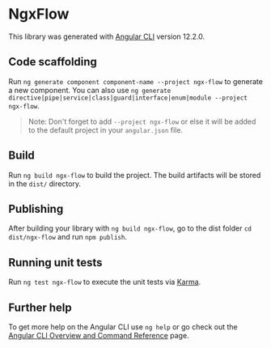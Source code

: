# NgxFlow

This library was generated with [Angular CLI](https://github.com/angular/angular-cli) version 12.2.0.

## Code scaffolding

Run `ng generate component component-name --project ngx-flow` to generate a new component. You can also use `ng generate directive|pipe|service|class|guard|interface|enum|module --project ngx-flow`.
> Note: Don't forget to add `--project ngx-flow` or else it will be added to the default project in your `angular.json` file. 

## Build

Run `ng build ngx-flow` to build the project. The build artifacts will be stored in the `dist/` directory.

## Publishing

After building your library with `ng build ngx-flow`, go to the dist folder `cd dist/ngx-flow` and run `npm publish`.

## Running unit tests

Run `ng test ngx-flow` to execute the unit tests via [Karma](https://karma-runner.github.io).

## Further help

To get more help on the Angular CLI use `ng help` or go check out the [Angular CLI Overview and Command Reference](https://angular.io/cli) page.
